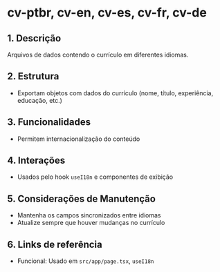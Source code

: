 # cv-ptbr, cv-en, cv-es, cv-fr, cv-de

## 1. Descrição
Arquivos de dados contendo o currículo em diferentes idiomas.

## 2. Estrutura
- Exportam objetos com dados do currículo (nome, título, experiência, educação, etc.)

## 3. Funcionalidades
- Permitem internacionalização do conteúdo

## 4. Interações
- Usados pelo hook `useI18n` e componentes de exibição

## 5. Considerações de Manutenção
- Mantenha os campos sincronizados entre idiomas
- Atualize sempre que houver mudanças no currículo

## 6. Links de referência
- Funcional: Usado em `src/app/page.tsx`, `useI18n`
